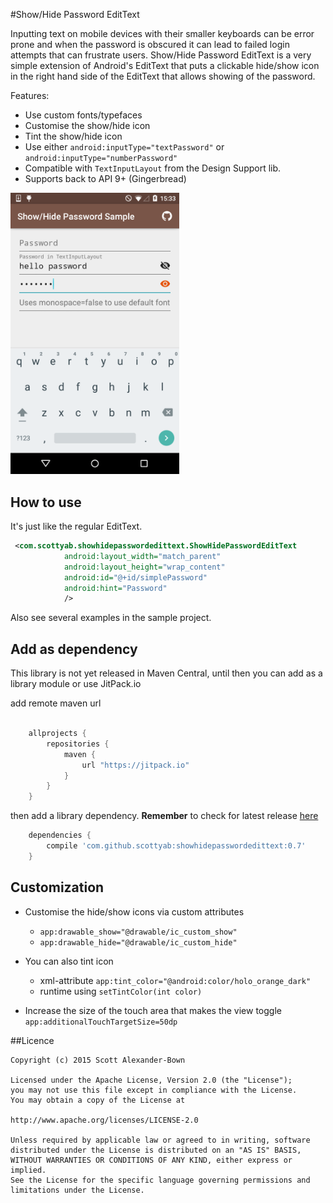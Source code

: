 #Show/Hide Password EditText 

Inputting text on mobile devices with their smaller keyboards can be error prone and when the password is obscured it can lead to failed login attempts that can frustrate users. 
Show/Hide Password EditText is a very simple extension of Android's EditText that puts a clickable hide/show icon in the right hand side of the EditText that allows showing of the password.

Features:

* Use custom fonts/typefaces
* Customise the show/hide icon
* Tint the show/hide icon
* Use either `android:inputType="textPassword"` or             `android:inputType="numberPassword"`
* Compatible with `TextInputLayout` from the Design Support lib.
* Supports back to API 9+ (Gingerbread)

<img width="270" src="./docs/sample_screen_shot.png" />


## How to use

It's just like the regular EditText.

```xml
 <com.scottyab.showhidepasswordedittext.ShowHidePasswordEditText
            android:layout_width="match_parent"
            android:layout_height="wrap_content"
            android:id="@+id/simplePassword"
            android:hint="Password"
            />
```            

Also see several examples in the sample project.


## Add as dependency
This library is not yet released in Maven Central, until then you can add as a library module or use JitPack.io

add remote maven url

```groovy

    allprojects {
        repositories {
            maven {
                url "https://jitpack.io"
            }
        }
    }
```
    
then add a library dependency. **Remember** to check for latest release [here](https://github.com/scottyab/showhidepasswordedittext/releases) 
                             
```groovy
    dependencies {
        compile 'com.github.scottyab:showhidepasswordedittext:0.7'
    }
```

## Customization
            
* Customise the hide/show icons via custom attributes
 	* `app:drawable_show="@drawable/ic_custom_show"`
 	* `app:drawable_hide="@drawable/ic_custom_hide"`

* You can also tint icon
    * xml-attribute `app:tint_color="@android:color/holo_orange_dark"`
    * runtime using `setTintColor(int color)`

* Increase the size of the touch area that makes the view toggle `app:additionalTouchTargetSize=50dp`

##Licence 

	Copyright (c) 2015 Scott Alexander-Bown
    
    Licensed under the Apache License, Version 2.0 (the "License");
    you may not use this file except in compliance with the License.
    You may obtain a copy of the License at
    
    http://www.apache.org/licenses/LICENSE-2.0

    Unless required by applicable law or agreed to in writing, software
    distributed under the License is distributed on an "AS IS" BASIS,
    WITHOUT WARRANTIES OR CONDITIONS OF ANY KIND, either express or implied.
    See the License for the specific language governing permissions and
    limitations under the License.
